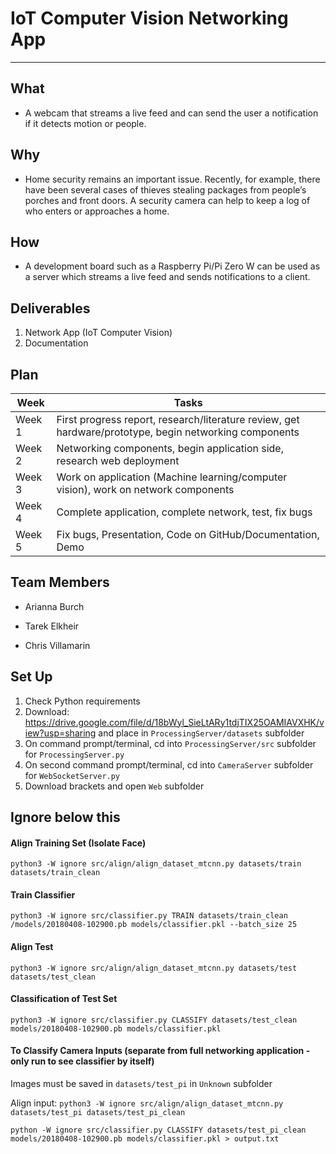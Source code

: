 # IoT Computer Vision Networking App
---

## What
- A webcam that streams a live feed and can send the user a notification if it detects motion or people.

## Why
- Home security remains an important issue. Recently, for example, there have been several cases of thieves stealing packages from people’s porches and front doors. A security camera can help to keep a log of who enters or approaches a home.

## How
- A development board such as a Raspberry Pi/Pi Zero W can be used as a server which streams a live feed and sends notifications to a client.

## Deliverables
1. Network App (IoT Computer Vision)
2. Documentation


## Plan
| **Week** | **Tasks** |
| ----------- | ----------- |
| Week 1 | First progress report, research/literature review, get hardware/prototype, begin networking components |
| Week 2 | Networking components, begin application side, research web deployment |
| Week 3 | Work on application (Machine learning/computer vision), work on network components |
| Week 4 | Complete application, complete network, test, fix bugs |
| Week 5 | Fix bugs, Presentation, Code on GitHub/Documentation, Demo |

## Team Members
- Arianna Burch

- Tarek Elkheir

- Chris Villamarin



## Set Up
1. Check Python requirements
2. Download: https://drive.google.com/file/d/18bWyl_SieLtARy1tdjTIX25OAMIAVXHK/view?usp=sharing and place in `ProcessingServer/datasets` subfolder
3. On command prompt/terminal, cd into `ProcessingServer/src` subfolder for `ProcessingServer.py`
4. On second command prompt/terminal, cd into `CameraServer` subfolder for  `WebSocketServer.py`
5. Download brackets and open `Web` subfolder


## Ignore below this

#### Align Training Set (Isolate Face)
`python3 -W ignore src/align/align_dataset_mtcnn.py datasets/train datasets/train_clean`

#### Train Classifier
`python3 -W ignore src/classifier.py TRAIN datasets/train_clean /models/20180408-102900.pb models/classifier.pkl --batch_size 25`

#### Align Test
`python3 -W ignore src/align/align_dataset_mtcnn.py datasets/test datasets/test_clean`

#### Classification of Test Set
`python3 -W ignore src/classifier.py CLASSIFY datasets/test_clean models/20180408-102900.pb models/classifier.pkl`

#### To Classify Camera Inputs (separate from full networking application - only run to see classifier by itself)
Images must be saved in `datasets/test_pi` in `Unknown` subfolder

Align input: `python3 -W ignore src/align/align_dataset_mtcnn.py datasets/test_pi datasets/test_pi_clean`

`python -W ignore src/classifier.py CLASSIFY datasets/test_pi_clean models/20180408-102900.pb models/classifier.pkl > output.txt`

